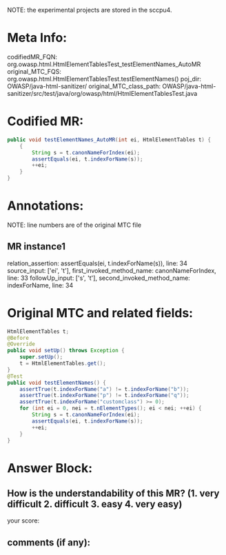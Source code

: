 NOTE: the experimental projects are stored in the sccpu4.

# Meta Info:
codifiedMR_FQN:
org.owasp.html.HtmlElementTablesTest_testElementNames_AutoMR
original_MTC_FQS:
org.owasp.html.HtmlElementTablesTest.testElementNames()
poj_dir:
OWASP/java-html-sanitizer/
original_MTC_class_path:
OWASP/java-html-sanitizer/src/test/java/org/owasp/html/HtmlElementTablesTest.java

# Codified MR:
```java
public void testElementNames_AutoMR(int ei, HtmlElementTables t) {
    {
        String s = t.canonNameForIndex(ei);
        assertEquals(ei, t.indexForName(s));
        ++ei;
    }
}
```

# Annotations:
NOTE: line numbers are of the original MTC file
## MR instance1
relation_assertion: assertEquals(ei, t.indexForName(s)), line: 34 
source_input: ['ei', 't'], first_invoked_method_name: canonNameForIndex, line: 33 
followUp_input: ['s', 't'], second_invoked_method_name: indexForName, line: 34 


# Original MTC and related fields:
```java
HtmlElementTables t;
@Before
@Override
public void setUp() throws Exception {
    super.setUp();
    t = HtmlElementTables.get();
}
@Test
public void testElementNames() {
    assertTrue(t.indexForName("a") != t.indexForName("b"));
    assertTrue(t.indexForName("p") != t.indexForName("q"));
    assertTrue(t.indexForName("customclass") >= 0);
    for (int ei = 0, nei = t.nElementTypes(); ei < nei; ++ei) {
        String s = t.canonNameForIndex(ei);
        assertEquals(ei, t.indexForName(s));
        ++ei;
    }
}

```


# Answer Block: 
## How is the understandability of this MR? (1. very difficult 2. difficult 3. easy 4. very easy)
your score: 
## comments (if any): 
```txt

```